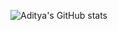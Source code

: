 <!-- [![Aditya's GitHub stats](https://github-readme-stats.vercel.app/api?username=adityashah8877)](https://github.com/anuraghazra/github-readme-stats)
![Aditya's GitHub stats](https://github-readme-stats.vercel.app/api?username=adityashah8877&count_private=true)
![Aditya's GitHub stats](https://github-readme-stats.vercel.app/api?username=adityashah8877&show_icons=true)
![Aditya's GitHub stats](https://github-readme-stats.vercel.app/api?username=adityashah8877&show_icons=true) -->
![Aditya's GitHub stats](https://github-readme-stats.vercel.app/api?username=adityashah8877&show_icons=true&theme=radical)
<!-- &bg_color=DEG,COLOR1,COLOR2,COLOR3...COLOR10 -->
<!-- [![Top Langs](https://github-readme-stats.vercel.app/api/top-langs/?username=adityashah8877)](https://github.com/anuraghazra/github-readme-stats)
[![Top Langs](https://github-readme-stats.vercel.app/api/top-langs/?username=adityashah8877&exclude_repo=github-readme-stats,anuraghazra.github.io)](https://github.com/anuraghazra/github-readme-stats)
[![Top Langs](https://github-readme-stats.vercel.app/api/top-langs/?username=adityashah8877&hide=javascript,html)](https://github.com/anuraghazra/github-readme-stats)
<a href="https://github.com/anuraghazra/github-readme-stats">
  <img align="center" src="https://github-readme-stats.vercel.app/api/pin/?username=adityashah8877&repo=github-readme-stats" />
</a>
<a href="https://github.com/anuraghazra/convoychat">
  <img align="center" src="https://github-readme-stats.vercel.app/api/pin/?username=adityashah8877&repo=convoychat" />
</a>
 -->
